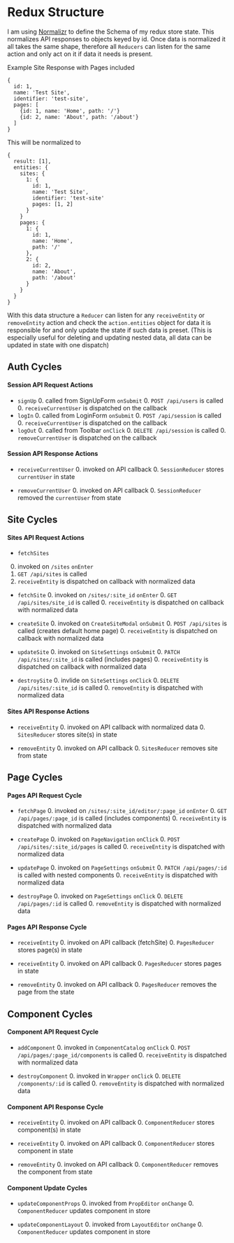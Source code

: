 # Redux Structure

I am using [Normalizr](https://github.com/paularmstrong/normalizr) to define the Schema of my redux store state. This normalizes API responses to objects keyed by id. Once data is normalized it all takes the same shape, therefore all `Reducers` can listen for the same action and only act on it if data it needs is present.

Example Site Response with Pages included
```
{
  id: 1,
  name: 'Test Site',
  identifier: 'test-site',
  pages: [
    {id: 1, name: 'Home', path: '/'}
    {id: 2, name: 'About', path: '/about'}
  ]
}
```
This will be normalized to
```
{
  result: [1],
  entities: {
    sites: {
      1: {
        id: 1,
        name: 'Test Site',
        identifier: 'test-site'
        pages: [1, 2]
      }
    }
    pages: {
      1: {
        id: 1,
        name: 'Home',
        path: '/'
      },
      2: {
        id: 2,
        name: 'About',
        path: '/about'
      }
    }
  }
}
```

With this data structure a `Reducer` can listen for any `receiveEntity` or `removeEntity` action and check the `action.entities` object for data it is responsible for and only update the state if such data is preset. (This is especially useful for deleting and updating nested data, all data can be updated in state with one dispatch)

## Auth Cycles

#### Session API Request Actions

- `signUp`
  0. called from SignUpForm `onSubmit`
  0. `POST /api/users` is called
  0. `receiveCurrentUser` is dispatched on the callback
- `logIn`
  0. called from LoginForm `onSubmit`
  0. `POST /api/session` is called
  0. `receiveCurrentUser` is dispatched on the callback
- `logOut`
  0. called from Toolbar `onClick`
  0. `DELETE /api/session` is called
  0. `removeCurrentUser` is dispatched on the callback

#### Session API Response Actions

- `receiveCurrentUser`
  0. invoked on API callback
  0. `SessionReducer` stores `currentUser` in state

- `removeCurrentUser`
  0. invoked on API callback
  0. `SessionReducer` removed the `currentUser` from state

## Site Cycles

#### Sites API Request Actions

 - `fetchSites`
  0. invoked on `/sites` `onEnter`
  0. `GET /api/sites` is called
  0. `receiveEntity` is dispatched on callback with normalized data

- `fetchSite`
  0. invoked on `/sites/:site_id` `onEnter`
  0. `GET /api/sites/site_id` is called
  0. `receiveEntity` is dispatched on callback with normalized data

- `createSite`
  0. invoked on `CreateSiteModal` `onSubmit`
  0. `POST /api/sites` is called (creates default home page)
  0. `receiveEntity` is dispatched on callback with normalized data

- `updateSite`
  0. invoked on `SiteSettings` `onSubmit`
  0. `PATCH /api/sites/:site_id` is called (includes pages)
  0. `receiveEntity` is dispatched on callback with normalized data

- `destroySite`
  0. invlide on `SiteSettings` `onClick`
  0. `DELETE /api/sites/:site_id` is called
  0. `removeEntity` is dispatched with normalized data

#### Sites API Response Actions

- `receiveEntity`
  0. invoked on API callback with normalized data
  0. `SitesReducer` stores site(s) in state

- `removeEntity`
  0. invoked on API callback
  0. `SitesReducer` removes site from state

## Page Cycles

#### Pages API Request Cycle

- `fetchPage`
  0. invoked on `/sites/:site_id/editor/:page_id` `onEnter`
  0. `GET /api/pages/:page_id` is called (includes components)
  0. `receiveEntity` is dispatched with normalized data

- `createPage`
  0. invoked on `PageNavigation` `onClick`
  0. `POST /api/sites/:site_id/pages` is called
  0. `receiveEntity` is dispatched with normalized data

- `updatePage`
  0. invoked on `PageSettings` `onSubmit`
  0. `PATCH /api/pages/:id` is called with nested components
  0. `receiveEntity` is dispatched with normalized data

- `destroyPage`
  0. invoked on `PageSettings` `onClick`
  0. `DELETE /api/pages/:id` is called
  0. `removeEntity` is dispatched with normalized data

#### Pages API Response Cycle

- `receiveEntity`
  0. invoked on API callback (fetchSite)
  0. `PagesReducer` stores page(s) in state

- `receiveEntity`
  0. invoked on API callback
  0. `PagesReducer` stores pages in state

- `removeEntity`
  0. invoked on API callback
  0. `PagesReducer` removes the page from the state

## Component Cycles

#### Component API Request Cycle

- `addComponent`
  0. invoked in `ComponentCatalog` `onClick`
  0. `POST /api/pages/:page_id/components` is called
  0. `receiveEntity` is dispatched with normalized data

- `destroyComponent`
  0. invoked in `Wrapper` `onClick`
  0. `DELETE /components/:id` is called
  0. `removeEntity` is dispatched with normalized data

#### Component API Response Cycle

- `receiveEntity`
  0. invoked on API callback
  0. `ComponentReducer` stores component(s) in state

- `receiveEntity`
  0. invoked on API callback
  0. `ComponentReducer` stores component in state

- `removeEntity`
  0. invoked on API callback
  0. `ComponentReducer` removes the component from state

#### Component Update Cycles

  - `updateComponentProps`
    0. invoked from `PropEditor` `onChange`
    0. `ComponentReducer` updates component in store

  - `updateComponentLayout`
    0. invoked from `LayoutEditor` `onChange`
    0. `ComponentReducer` updates component in store
